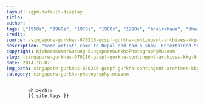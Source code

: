 ```yaml
---
layout: sgpm-default-display
title: 
author: 
tags: ["1950s", "1960s", "1970s", "1980s", "1990s", "bhairahawa", "dharan", "gurkhas", "kathmandu", "nepal", "pokhara", "singapore", "singapore gurkha archive", "singapore gurkha old photographs", "singapore gurkha photography museum", "singapore gurkhas"]
credit: 
source: -singapore-gurkhas-070216-gcspf-gurkha-contingent-archives-kkg-6
description: "Some artists came to Nepal and had a show. Entertained them, brought to the officer's mess Did what he call the 'glue' dance. Note: 1335-35. Date: Early 1990s."
copyright: KishoreKumarGurung-SingaporeGurkhaPhotographyMuseum
slug: -singapore-gurkhas-070216-gcspf-gurkha-contingent-archives-kkg-6
date: 2014-10-07
img_path: singapore-gurkhas-070216-gcspf-gurkha-contingent-archives-kkg-6.jpg
category: singapore-gurkha-photography-museum
---
```

	 		

	 		<h1></h1>
	 		{{ site.tags }}
	 		
